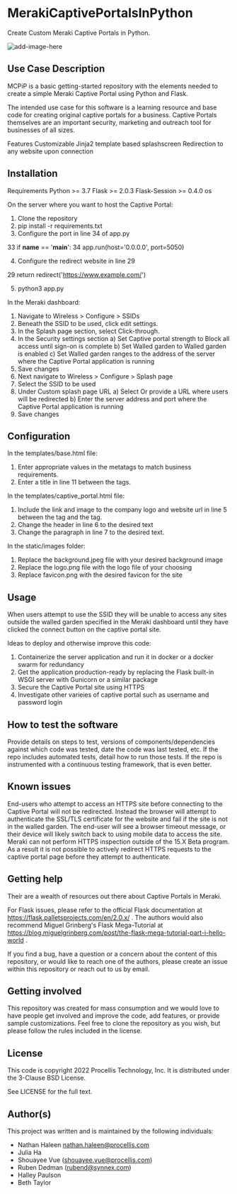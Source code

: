 # MerakiCaptivePortalsInPython

Create Custom Meraki Captive Portals in Python.

![add-image-here]()
 
## Use Case Description
MCPiP is a basic getting-started repository with the elements needed to create a simple Meraki Captive Portal using Python and Flask.

The intended use case for this software is a learning resource and base code for creating original captive portals for a business.  Captive Portals themselves are an important security, marketing and outreach tool for businesses of all sizes.

Features
Customizable Jinja2 template based splashscreen
Redirection to any website upon connection


## Installation

Requirements
Python >= 3.7
Flask >= 2.0.3
Flask-Session >= 0.4.0
os

On the server where you want to host the Captive Portal:
1. Clone the repository
2. pip install -r requirements.txt
3. Configure the port in line 34 of app.py

33 if __name__ == '__main__':
34     app.run(host='0.0.0.0', port=5050)

4. Configure the redirect website in line 29

29        return redirect('https://www.example.com/')

5. python3 app.py

In the Meraki dashboard:
1. Navigate to Wireless > Configure > SSIDs
2. Beneath the SSID to be used, click edit settings.
3. In the Splash page section, select Click-through.
4. In the Security settings section
a) Set Captive portal strength to Block all access until sign-on is complete
b) Set Walled garden to Walled garden is enabled
c) Set Walled garden ranges to the address of the server where the Captive Portal application is running
5. Save changes
6. Next navigate to Wireless > Configure > Splash page
7. Select the SSID to be used
8. Under Custom splash page URL
a) Select Or provide a URL where users will be redirected
b) Enter the server address and port where the Captive Portal application is running
9. Save changes

## Configuration

In the templates/base.html file:
1. Enter appropriate values in the metatags to match business requirements.
2. Enter a title in line 11 between the <title> and </title> tags.

In the templates/captive_portal.html file:
1. Include the link and image to the company logo and website url in line 5 between the <a> tag and the </a> tag.
2. Change the header in line 6 to the desired text
3. Change the paragraph in line 7 to the desired text.

In the static/images folder:
1. Replace the background.jpeg file with your desired background image
2. Replace the logo.png file with the logo file of your choosing
3. Replace favicon.png with the desired favicon for the site

## Usage

When users attempt to use the SSID they will be unable to access any sites outside the walled garden specified in the Meraki dashboard until they have clicked the connect button on the captive portal site.

Ideas to deploy and otherwise improve this code:
1. Containerize the server application and run it in docker or a docker swarm for redundancy
2. Get the application production-ready by replacing the Flask built-in WSGI server with Gunicorn or a similar package
3. Secure the Captive Portal site using HTTPS
4. Investigate other varieies of captive portal such as username and password login

## How to test the software

Provide details on steps to test, versions of components/dependencies against which code was tested, date the code was last tested, etc. 
If the repo includes automated tests, detail how to run those tests.
If the repo is instrumented with a continuous testing framework, that is even better.


## Known issues

End-users who attempt to access an HTTPS site before connecting to the Captive Portal will not be redirected.  Instead the browser will attempt to authenticate the SSL/TLS certificate for the website and fail if the site is not in the walled garden.  The end-user will see a browser timeout message, or their device will likely switch back to using mobile data to access the site.
Meraki can not perform HTTPS inspection outside of the 15.X Beta program.  As a result it is not possible to actively redirect HTTPS requests to the captive portal page before they attempt to authenticate.

## Getting help

Their are a wealth of resources out there about Captive Portals in Meraki.

For Flask issues, please refer to the official Flask documentation at https://flask.palletsprojects.com/en/2.0.x/ .  The authors would also recommend Miguel Grinberg's Flask Mega-Tutorial at https://blog.miguelgrinberg.com/post/the-flask-mega-tutorial-part-i-hello-world .

If you find a bug, have a question or a concern about the content of this repository, or would like to reach one of the authors, please create an issue within this repository or reach out to us by email.

## Getting involved

This repository was created for mass consumption and we would love to have people get involved and improve the code, add features, or provide sample customizations.  Feel free to clone the repository as you wish, but please follow the rules included in the license.


## License
This code is copyright 2022 Procellis Technology, Inc.
It is distributed under the 3-Clause BSD License.

See LICENSE for the full text.

## Author(s)

This project was written and is maintained by the following individuals:

* Nathan Haleen <nathan.haleen@procellis.com>
* Julia Ha
* Shouayee Vue (shouayee.vue@procellis.com)
* Ruben Dedman (rubend@synnex.com)
* Halley Paulson
* Beth Taylor
